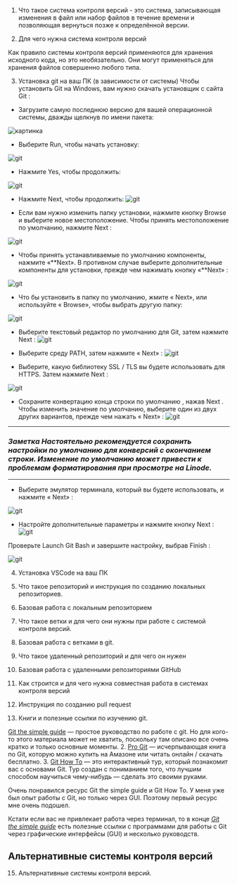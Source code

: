 1. Что такое система контроля версий - 
это система, записывающая изменения в файл или набор файлов в течение времени и позволяющая вернуться позже к определённой версии. 

2. Для чего нужна система контроля версий

 Как правило системы контроля версий применяются для хранения исходного кода, но это необязательно. Они могут применяться для хранения файлов совершенно любого типа.

3. Установка git на ваш ПК (в зависимости от системы)
Чтобы установить Git на Windows, вам нужно скачать установщик с сайта Git :

*    Загрузите самую последнюю версию для вашей операционной системы, дважды щелкнув по имени пакета:

![картинка][https://techblog.sdstudio.top/wp-content/uploads/2020/03/image_1915.png]

*   Выберите Run, чтобы начать установку:

![git][https://techblog.sdstudio.top/wp-content/uploads/2020/03/image_1918.png]

[https://techblog.sdstudio.top/wp-content/uploads/2020/03/image_1918.png]:https://techblog.sdstudio.top/wp-content/uploads/2020/03/image_1918.png



[https://techblog.sdstudio.top/wp-content/uploads/2020/03/image_1915.png]:https://techblog.sdstudio.top/wp-content/uploads/2020/03/image_1915.png


*   Нажмите Yes, чтобы продолжить:

![git][https://techblog.sdstudio.top/wp-content/uploads/2020/03/image_1923.png]

[https://techblog.sdstudio.top/wp-content/uploads/2020/03/image_1923.png]:https://techblog.sdstudio.top/wp-content/uploads/2020/03/image_1923.png

*   Нажмите Next, чтобы продолжить:
![git][https://techblog.sdstudio.top/wp-content/uploads/2020/03/image_1926.png]

[https://techblog.sdstudio.top/wp-content/uploads/2020/03/image_1926.png]:https://techblog.sdstudio.top/wp-content/uploads/2020/03/image_1926.png

* Если вам нужно изменить папку установки, нажмите кнопку Browse и выберите новое местоположение. Чтобы принять местоположение по умолчанию, нажмите Next :

![git][https://techblog.sdstudio.top/wp-content/uploads/2020/03/image_1927.png]

[https://techblog.sdstudio.top/wp-content/uploads/2020/03/image_1927.png]:https://techblog.sdstudio.top/wp-content/uploads/2020/03/image_1927.png

*  Чтобы принять устанавливаемые по умолчанию компоненты, нажмите «**Next». В противном случае выберите дополнительные компоненты для установки, прежде чем нажимать кнопку «**Next» :

![git][https://techblog.sdstudio.top/wp-content/uploads/2020/03/image_1928.png]

[https://techblog.sdstudio.top/wp-content/uploads/2020/03/image_1928.png]:https://techblog.sdstudio.top/wp-content/uploads/2020/03/image_1928.png

* Что бы установить в папку по умолчанию, жмите « Next», или используйте « Browse», чтобы выбрать другую папку:

![git][https://techblog.sdstudio.top/wp-content/uploads/2020/03/image_1930.png]

[https://techblog.sdstudio.top/wp-content/uploads/2020/03/image_1930.png]:https://techblog.sdstudio.top/wp-content/uploads/2020/03/image_1930.png

* Выберите текстовый редактор по умолчанию для Git, затем нажмите Next :
![git][https://techblog.sdstudio.top/wp-content/uploads/2020/03/image_1931.png]

[https://techblog.sdstudio.top/wp-content/uploads/2020/03/image_1931.png]:https://techblog.sdstudio.top/wp-content/uploads/2020/03/image_1931.png

* Выберите среду PATH, затем нажмите « Next» :
![git][https://techblog.sdstudio.top/wp-content/uploads/2020/03/image_1932.png]

[https://techblog.sdstudio.top/wp-content/uploads/2020/03/image_1932.png]:https://techblog.sdstudio.top/wp-content/uploads/2020/03/image_1932.png

* Выберите, какую библиотеку SSL / TLS вы будете использовать для HTTPS. Затем нажмите Next :

![git][https://techblog.sdstudio.top/wp-content/uploads/2020/03/image_1934.png]

[https://techblog.sdstudio.top/wp-content/uploads/2020/03/image_1934.png]:https://techblog.sdstudio.top/wp-content/uploads/2020/03/image_1934.

* Сохраните конвертацию конца строки по умолчанию , нажав Next . Чтобы изменить значение по умолчанию, выберите один из двух других вариантов, прежде чем нажать « Next» :
![git][https://techblog.sdstudio.top/wp-content/uploads/2020/03/image_1936.png]

[https://techblog.sdstudio.top/wp-content/uploads/2020/03/image_1936.png]:
https://techblog.sdstudio.top/wp-content/uploads/2020/03/image_1936.png

-----
### ***Заметка Настоятельно рекомендуется сохранить настройки по умолчанию для конверсий с окончанием строки. Изменение по умолчанию может привести к проблемам форматирования при просмотре на Linode.***

-------

* Выберите эмулятор терминала, который вы будете использовать, и нажмите « Next» :

![git][https://techblog.sdstudio.top/wp-content/uploads/2020/03/image_1937.png]

[https://techblog.sdstudio.top/wp-content/uploads/2020/03/image_1937.png]:https://techblog.sdstudio.top/wp-content/uploads/2020/03/image_1937.png


* Настройте дополнительные параметры и нажмите кнопку Next :
![git][https://techblog.sdstudio.top/wp-content/uploads/2020/03/image_1940.png]

[https://techblog.sdstudio.top/wp-content/uploads/2020/03/image_1940.png]:https://techblog.sdstudio.top/wp-content/uploads/2020/03/image_1940.png



Проверьте Launch Git Bash и завершите настройку, выбрав Finish :

![git][https://techblog.sdstudio.top/wp-content/uploads/2020/03/image_1942.png]

[https://techblog.sdstudio.top/wp-content/uploads/2020/03/image_1942.png]:https://techblog.sdstudio.top/wp-content/uploads/2020/03/image_1942.png




4. Установка VSCode на ваш ПК


5. Что такое репозиторий и инструкция по созданию локальных репозиториев.
6. Базовая работа с локальным репозиторием
7. Что такое ветки и для чего они нужны при работе с системой контроля версий.
8. Базовая работа с ветками в git.
9. Что такое удаленный репозиторий и для чего он нужен
10. Базовая работа с удаленными репозиториями GitHub
11. Как строится и для чего нужна совместная работа в системах контроля версий
12. Инструкция по созданию pull request
13. Книги и полезные ссылки по изучению git.

[Git the simple guide](https://rogerdudler.github.io/git-guide/index.ru.htmlGit> "the simple guide") — простое руководство по работе с git.
Но для кого-то этого материала может не хватить, поскольку там описано все очень кратко и только основные моменты.
2. [Pro Git](https://git-scm.com/book/ru/v1 "Pro Git") — исчерпывающая книга по Git, которую можно купить на Амазоне или читать онлайн / скачать бесплатно.
3. [Git How To](https://githowto.com/ru "Git How To") — это интерактивный тур, который познакомит вас с основами Git. Тур создан с пониманием того, что лучшим способом научиться чему-нибудь — сделать это своими руками.

Очень понравился ресурс Git the simple guide и Git How To. У меня уже был опыт работы с Git, но только через GUI. Поэтому первый ресурс мне очень подошел.

Кстати если вас не привлекает работа через терминал, то в конце [*Git the simple guide*](https://rogerdudler.github.io/git-guide/index.ru.html "Git the simple guide") есть полезные ссылки с программами для работы c Git через графические интерфейсы (GUI) и несколько руководств.

## Альтернативные системы контроля версий

15. Альтернативные системы контроля версий.
